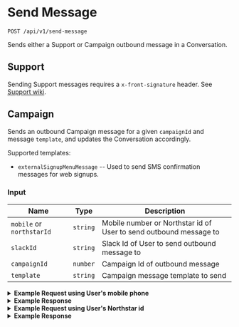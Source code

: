 # Send Message

```
POST /api/v1/send-message
```
Sends either a Support or Campaign outbound message in a Conversation.

## Support

Sending Support messages requires a `x-front-signature` header. See [Support wiki](https://github.com/DoSomething/gambit-conversations/wiki/Support).

## Campaign

Sends an outbound Campaign message for a given `campaignId` and message `template`, and updates the Conversation accordingly.

Supported templates:

* `externalSignupMenuMessage` -- Used to send SMS confirmation messages for web signups.

### Input

Name | Type | Description
--- | --- | ---
`mobile` or `northstarId` | `string` | Mobile number or Northstar id of User to send outbound message to
`slackId` | `string` | Slack Id of User to send outbound message to
`campaignId` | `number` | Campaign Id of outbound message
`template` | `string` | Campaign message template to send

<details>
<summary><strong>Example Request using User's mobile phone</strong></summary>

```
curl -X "POST" "http://localhost:5100/api/v1/send-message" \
     -H "Content-Type: application/json; charset=utf-8" \
     -u puppet:totallysecret \
     -d $'{
  "mobile": "+15555550750",
  "campaignId": "48",
  "template": "externalSignupMenu"
}'
```

</details>


<details>
<summary><strong>Example Response</strong></summary>

```
{
  "data": {
    "messages": [
      {
        "_id": "59d552716dc3ceaee1fbaf78",
        "updatedAt": "2017-10-04T21:28:17.472Z",
        "createdAt": "2017-10-04T21:28:17.472Z",
        "text": "Hey - this is Freddie from DoSomething. Thanks for joining Pride Over Prejudice!\n\nA new White House executive order denies all new refugees entry to the US for 120 days and places a 90-day travel ban on six Muslim-majority nations.\n\nThe solution is simple: Post a selfie to stand in solidarity with refugees and immigrants.\n\nMake sure to take a photo of what you did! When you have Shared some Pictures, text START to share your photo.",
        "direction": "outbound-api-send",
        "template": "externalSignupMenu",
        "conversationId": "59c41ce4675e5b3497f606c0",
        "campaignId": 48,
        "topic": "campaign",
        "broadcastId": null,
        "__v": 0,
        "attachments": []
      }
    ]
  }
}
```

</details>

<details>
<summary><strong>Example Request using User's Northstar id</strong></summary>

```
curl -X "POST" "http://localhost:5100/api/v1/send-message" \
     -H "Content-Type: application/json; charset=utf-8" \
     -u puppet:totallysecret \
     -d $'{
  "northstarId": "59c41ce4675e05b3497f606c0",
  "campaignId": "48",
  "template": "externalSignupMenu"
}'
```

</details>


<details>
<summary><strong>Example Response</strong></summary>

```
{
  "data": {
    "messages": [
      {
        "_id": "59d552716dc3ceaee1fbaf78",
        "updatedAt": "2017-10-04T21:28:17.472Z",
        "createdAt": "2017-10-04T21:28:17.472Z",
        "text": "Hey - this is Freddie from DoSomething. Thanks for joining Pride Over Prejudice!\n\nA new White House executive order denies all new refugees entry to the US for 120 days and places a 90-day travel ban on six Muslim-majority nations.\n\nThe solution is simple: Post a selfie to stand in solidarity with refugees and immigrants.\n\nMake sure to take a photo of what you did! When you have Shared some Pictures, text START to share your photo.",
        "direction": "outbound-api-send",
        "template": "externalSignupMenu",
        "conversationId": "59c41ce4675e5b3497f606c0",
        "campaignId": 48,
        "topic": "campaign",
        "broadcastId": null,
        "__v": 0,
        "attachments": []
      }
    ]
  }
}
```

</details>
